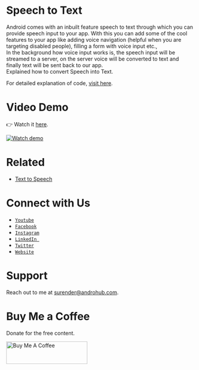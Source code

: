 # Speech to Text
Android comes with an inbuilt feature speech to text through which you can provide speech input to your app. With this you can add some of the cool features to your app like adding voice navigation (helpful when you are targeting disabled people), filling a form with voice input etc.,
<br>
In the background how voice input works is, the speech input will be streamed to a server, on the server voice will be converted to text and finally text will be sent back to our app.
<br>
Explained how to convert Speech into Text.

For detailed explanation of code, [visit here](http://www.androhub.com/android-speech-to-text/).

# Video Demo
👉 Watch it <a href="https://youtu.be/bmiZHjfEah0">here</a>.
<br>

[![Watch demo](http://i3.ytimg.com/vi/bmiZHjfEah0/hqdefault.jpg)](https://youtu.be/bmiZHjfEah0)

# Related
- [Text to Speech](http://androhub.com/android-text-to-speech/)

# Connect with Us
- <a href="https://www.youtube.com/channel/@Androhub" target="_blank">`Youtube`</a>
- <a href="https://www.facebook.com/androhubtutorial/" target="_blank">`Facebook`</a>
- <a href="https://www.instagram.com/androhub_tutorial" target="_blank">`Instagram`</a>
- <a href="https://www.linkedin.com/in/surender-kumar-681472a8?originalSubdomain=in" target="_blank">`LinkedIn `</a>
- <a href="https://twitter.com/sonusurender0/" target="_blank">`Twitter`</a>
- <a href="http://www.androhub.com/" target="_blank">`Website`</a>

# Support
Reach out to me at surender@androhub.com.

# Buy Me a Coffee
Donate for the free content.

<a href="https://www.buymeacoffee.com/androhub" target="_blank"><img src="https://cdn.buymeacoffee.com/buttons/v2/default-yellow.png" alt="Buy Me A Coffee" style="height: 60px !important;width: 217px !important;" ></a>
